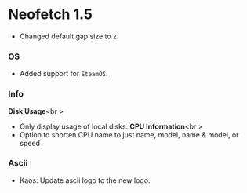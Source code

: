 # Neofetch 1.5

- Changed default gap size to `2`.

### OS

- Added support for `SteamOS`.

### Info

**Disk Usage**<br \>
- Only display usage of local disks.
**CPU Information**<br \>
- Option to shorten CPU name to just name, model, name & model, or speed

### Ascii

- Kaos: Update ascii logo to the new logo.
